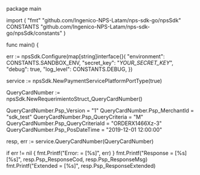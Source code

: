 package main

import (
    "fmt"
    "github.com/Ingenico-NPS-Latam/nps-sdk-go/npsSdk"
    CONSTANTS "github.com/Ingenico-NPS-Latam/nps-sdk-go/npsSdk/constants"
)

func main() {

err := npsSdk.Configure(map[string]interface{}(
    "environment": CONSTANTS.SANDBOX_ENV,
    "secret_key": "_YOUR_SECRET_KEY_",
    "debug": true,
    "log_level": CONSTANTS.DEBUG,
})

service := npsSdk.NewPaymentServicePlatformPortType(true)

QueryCardNumber := npsSdk.NewRequerimientoStruct_QueryCardNumber()

QueryCardNumber.Psp_Version = "1"
QueryCardNumber.Psp_MerchantId = "sdk_test"
QueryCardNumber.Psp_QueryCriteria = "M"
QueryCardNumber.Psp_QueryCriteriaId = "ORDERX1466Xz-3"
QueryCardNumber.Psp_PosDateTime = "2019-12-01 12:00:00"

resp, err := service.QueryCardNumber(QueryCardNumber)

if err != nil {
    fmt.Printf("Error: = [%s]", err)
}
fmt.Printf("Response = [%s] [%s]", resp.Psp_ResponseCod, resp.Psp_ResponseMsg)
fmt.Printf("Extended = [%s]", resp.Psp_ResponseExtended)
